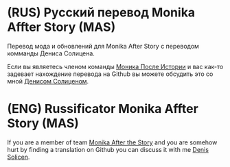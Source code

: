 # (RUS) Русский перевод Monika Affter Story (MAS)


Перевод мода и обновлений для Monika After Story с переводом комманды Дениса Солицена.

Если вы являетесь членом команды [Моника После Истории](https://github.com/Monika-After-Story) и вас как-то задевает нахождение перевода на Github вы можете обсудить это со мной [Денисом Солиценом](https://twitter.com/DenisSolicen).



# (ENG) Russificator Monika Affter Story  (MAS)


If you are a member of team [Monika After the Story](https://github.com/Monika-After-Story) and you are somehow hurt by finding a translation on Github you can discuss it with me [Denis Solicen](https://twitter.com/DenisSolicen).


